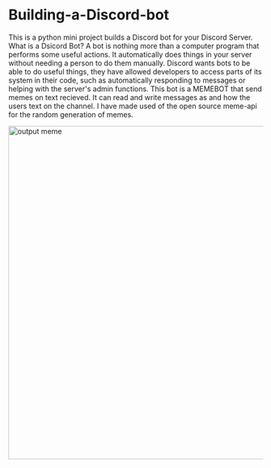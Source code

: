# Building-a-Discord-bot

This is a python mini project builds a Discord bot for your Discord Server.
What is a Dsicord Bot?
A bot is nothing more than a computer program that performs some useful actions. It automatically does things in your server without needing a person to do them manually.
Discord wants bots to be able to do useful things, they have allowed developers to access parts of its system in their code, such as automatically responding to messages or helping with the server's admin functions.
This bot is a MEMEBOT that send memes on text recieved. It can read and write messages as and how the users text on the channel.
I have made used of the open source meme-api for the random generation of memes.

<img width="1240" height="660" alt="output meme" src="https://github.com/user-attachments/assets/dc4c968a-c8da-40d0-a381-0d26476b07a3" />
